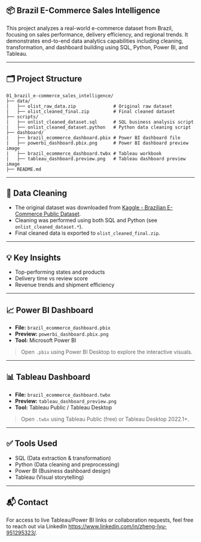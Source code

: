 ## 📦 Brazil E-Commerce Sales Intelligence

This project analyzes a real-world e-commerce dataset from Brazil, focusing on sales performance, delivery efficiency, and regional trends. It demonstrates end-to-end data analytics capabilities including cleaning, transformation, and dashboard building using SQL, Python, Power BI, and Tableau.

---

## 🗂️ Project Structure

```
01_brazil_e-commerce_sales_intelligence/
├── data/
|   ├── olist_raw_data.zip              # Original raw dataset
|   ├── olist_cleaned_final.zip         # Final cleaned dataset
├── scripts/
|   ├── onlist_cleaned_dataset.sql      # SQL business analysis script
|   ├── onlist_cleaned_dataset.python   # Python data cleaning script
├── dashboard/
|   ├── brazil_ecommerce_dashboard.pbix # Power BI dashboard file
|   ├── powerbi_dashboard.pbix.png      # Power BI dashboard preview image
|   ├── brazil_ecommerce_dashboard.twbx # Tableau workbook
|   ├── tableau_dashboard.preview.png   # Tableau dashboard preview image
├── README.md 
```

---

## 🧼 Data Cleaning

- The original dataset was downloaded from [Kaggle - Brazilian E-Commerce Public Dataset](https://www.kaggle.com/datasets/olistbr/brazilian-ecommerce).
- Cleaning was performed using both SQL and Python (see `onlist_cleaned_dataset.*`).
- Final cleaned data is exported to `olist_cleaned_final.zip`.

---

## 💡 Key Insights

- Top-performing states and products
- Delivery time vs review score
- Revenue trends and shipment efficiency

---

## 📈 Power BI Dashboard

- **File:** `brazil_ecommerce_dashboard.pbix`
- **Preview:** `powerbi_dashboard.pbix.png`
- **Tool:** Microsoft Power BI

> Open `.pbix` using Power BI Desktop to explore the interactive visuals.

---

## 📊 Tableau Dashboard

- **File:** `brazil_ecommerce_dashboard.twbx`
- **Preview:** `tableau_dashboard_preview.png`
- **Tool:** Tableau Public / Tableau Desktop

> Open `.twbx` using Tableau Public (free) or Tableau Desktop 2022.1+.

---

## ✅ Tools Used

- SQL (Data extraction & transformation)
- Python (Data cleaning and preprocessing)
- Power BI (Business dashboard design)
- Tableau (Visual storytelling)

---

## 📬 Contact

For access to live Tableau/Power BI links or collaboration requests, feel free to reach out via LinkedIn https://www.linkedin.com/in/zheng-lyu-951295323/.
